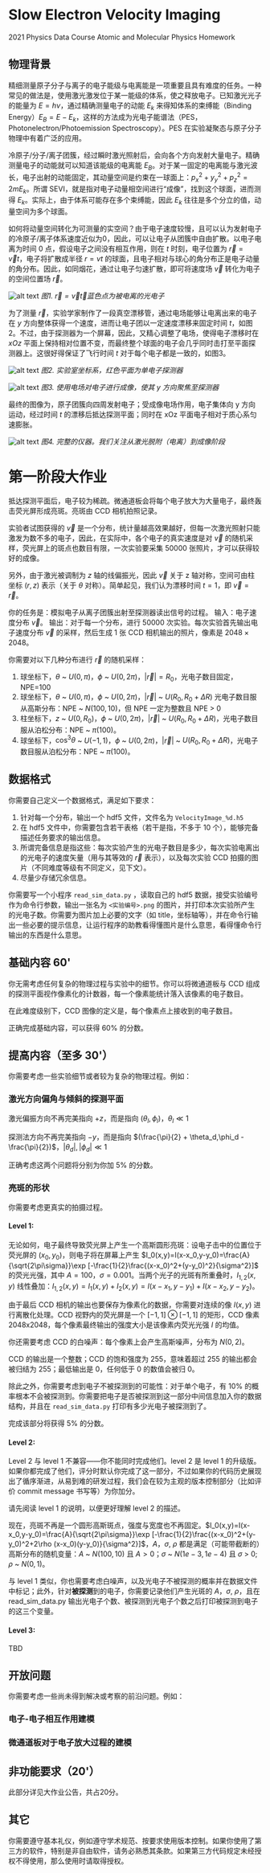 # Slow Electron Velocity Imaging
2021 Physics Data Course Atomic and Molecular Physics Homework

## 物理背景
精细测量原子分子与离子的电子能级与电离能是一项重要且具有难度的任务。一种常见的做法是，使用激光激发位于某一能级的体系，使之释放电子。已知激光光子的能量为 $E = h\nu$，通过精确测量电子的动能 $E_k$ 来得知体系的束缚能（Binding Energy）$E_B = E - E_k$，这样的方法成为光电子能谱法（PES，Photonelectron/Photoemission Spectroscopy）。PES 在实验凝聚态与原子分子物理中有着广泛的应用。

冷原子/分子/离子团簇，经过瞬时激光照射后，会向各个方向发射大量电子。精确测量电子的动能就可以知道该能级的电离能 $E_B$。对于某一固定的电离能与激光波长，电子出射的动能固定，其动量空间是约束在一球面上：$p_x^2 + y_y^2 + p_z^2 = 2 m E_k$。所谓 SEVI，就是指对电子动量相空间进行“成像”，找到这个球面，进而测得 $E_k$。实际上，由于体系可能存在多个束缚能，因此 $E_k$ 往往是多个分立的值，动量空间为多个球面。

如何将动量空间转化为可测量的实空间？由于电子速度较慢，且可以认为发射电子的冷原子/离子体系速度近似为0，因此，可以让电子从团簇中自由扩散。以电子电离为时间 0 点，假设电子之间没有相互作用，则在 $t$ 时刻，电子位置为 $\vec{r}=\vec{v}t$，电子将扩散成半径 $r=vt$ 的球面，且电子相对与球心的角分布正是电子动量的角分布。因此，如同烟花，通过让电子匀速扩散，即可将速度场 $\vec{v}$ 转化为电子的空间位置场 $\vec{r}$。

![alt text](Figures/CMFrame.gif)
*图1. $\vec{r}=\vec{v}t$，蓝色点为被电离的光电子*


为了测量 $\vec{r}$，实验学家制作了一段真空漂移管，通过电场能够让电离出来的电子在 $y$ 方向整体获得一个速度，进而让电子团以一定速度漂移来固定时间 $t$，如图2。不过，由于探测器为一个屏幕，因此，又精心调整了电场，使得电子漂移时在 $xOz$ 平面上保持相对位置不变，而最终整个球面的电子会几乎同时击打至平面探测器上。这很好得保证了飞行时间 $t$ 对于每个电子都是一致的，如图3。

![alt text](Figures/MVFrame.gif)
*图2. 实验室坐标系，红色平面为单电子探测器*

![alt text](Figures/IMFrame.gif)
*图3. 使用电场对电子进行成像，使其 $y$ 方向聚焦至探测器*

最终的图像为，原子团簇向四周发射电子；受成像电场作用，电子集体向 y 方向运动，经过时间 $t$ 的漂移后抵达探测平面；同时在 xOz 平面电子相对于质心系匀速膨胀。

![alt text](Figures/apparatus.png)
*图4. 完整的仪器。我们关注从激光脱附（电离）到成像阶段*
# 第一阶段大作业
抵达探测平面后，电子较为稀疏。微通道板会将每个电子放大为大量电子，最终轰击荧光屏形成亮斑。亮斑由 CCD 相机拍照记录。

实验者试图获得的 $\vec{v}$ 是一个分布，统计量越高效果越好，但每一次激光照射只能激发为数不多的电子，因此，在实际中，各个电子的真实速度是对 $\vec{v}$ 的随机采样，荧光屏上的斑点也数目有限，一次实验要采集 50000 张照片，才可以获得较好的成像。

另外，由于激光被调制为 $z$ 轴的线偏振光，因此 $\vec{v}$ 关于 z 轴对称，空间可由柱坐标 $(r,z)$ 表示（关于 $\theta$ 对称）。简单起见，我们认为漂移时间 $t=1$，即 $\vec{v} = \vec{r}$。

你的任务是：模拟电子从离子团簇出射至探测器读出信号的过程。
输入：电子速度分布 $\vec{v}$。
输出：对于每一个分布，进行 50000 次实验。每次实验首先输出电子速度分布 $\vec{v}$ 的采样，然后生成 1 张 CCD 相机输出的照片，像素是 $2048 \times 2048$。

你需要对以下几种分布进行 $\vec{r}$ 的随机采样：
 1. 球坐标下，$\theta$ ~ $U(0,\pi)$，$\phi$ ~ $U(0,2\pi)$，$|\vec{r}|=R_0$，光电子数目固定，NPE=100
 2. 球坐标下，$\theta$ ~ $U(0,\pi)$，$\phi$ ~ $U(0,2\pi)$，$|\vec{r}|$ ~ $U(R_0,R_0 +\Delta R)$ 光电子数目服从高斯分布：NPE ~ $N(100,10)$，但 NPE 一定为整数且 NPE > 0
 3. 柱坐标下，$z$ ~ $U(0,R_0)$，$\phi$ ~ $U(0,2\pi)$，$|\vec{r}|$ ~ $U(R_0,R_0 +\Delta R)$，光电子数目服从泊松分布：NPE ~ $\pi(100)$。
 4. 球坐标下，$\cos^3\theta$ ~ $U(-1,1)$，$\phi$ ~ $U(0,2\pi)$，$|\vec{r}|$ ~ $U(R_0,R_0 +\Delta R)$，光电子数目服从泊松分布：NPE ~ $\pi(100)$。

## 数据格式

你需要自己定义一个数据格式，满足如下要求：

 1. 针对每一个分布，输出一个 hdf5 文件，文件名为 `VelocityImage_%d.h5`
 2. 在 hdf5 文件中，你需要包含若干表格（若干是指，不多于 10 个），能够完备描述任务要求的输出信息。
 3. 所谓完备信息是指这些：每次实验产生的光电子数目是多少，每次实验电离出的光电子的速度矢量（用与其等效的 $\vec{r}$ 表示），以及每次实验 CCD 拍摄的图片（不同难度等级有不同定义，见下文）。
 4. 尽量少存储冗余信息。

你需要写一个小程序 `read_sim_data.py` ，读取自己的 hdf5 数据，接受实验编号作为命令行参数，输出一张名为 `<实验编号>.png` 的图片，并打印本次实验所产生的光电子数。你需要为图片加上必要的文字（如 title，坐标轴等），并在命令行输出一些必要的提示信息，让运行程序的助教看得懂图片是什么意思，看得懂命令行输出的东西是什么意思。
## 基础内容 60'
你无需考虑任何复杂的物理过程与实验中的细节。你可以将微通道板与 CCD 组成的探测平面视作像素化的计数器，每一个像素能统计落入该像素的电子数目。

在此难度级别下，CCD 图像的定义是，每个像素点上接收到的电子数目。

正确完成基础内容，可以获得 $60\%$ 的分数。

## 提高内容（至多 30'）
你需要考虑一些实验细节或者较为复杂的物理过程。例如：

### 激光方向偏角与倾斜的探测平面

激光偏振方向不再完美指向 $+z$，而是指向 $(\theta_l,\phi_l)$，$\theta_l\ll 1$


探测法方向不再完美指向 $-y$，而是指向 $(\frac{\pi}{2} + \theta_d,\phi_d - \frac{\pi}{2})$，$|\theta_d|, |\phi_d| \ll 1$

正确考虑这两个问题将分别为你加 $5\%$ 的分数。

### 亮斑的形状

你需要考虑更真实的拍摄过程。

#### Level 1:
无论如何，电子最终导致荧光屏上产生一个高斯圆形亮斑：设电子击中的位置位于荧光屏的 $(x_0,y_0)$，则电子将在屏幕上产生 $I_0(x,y)=I(x-x_0,y-y_0)=\frac{A}{\sqrt{2\pi\sigma}}\exp [-\frac{1}{2}\frac{(x-x_0)^2+(y-y_0)^2}{\sigma^2}]$ 的荧光光强，其中 $A=100$，$\sigma=0.001$。当两个光子的光斑有所重叠时，$I_{1,2}(x,y)$ 线性叠加：$I_{1,2}(x,y)=I_1(x,y)+I_2(x,y)=I(x-x_1,y-y_1)+I(x-x_2,y-y_2)$。

由于最后 CCD 相机的输出也要保存为像素化的数据，你需要对连续的像 $I(x,y)$ 进行离散化处理。CCD 视野内的荧光屏是一个 $[-1,1] \otimes [-1,1]$ 的矩形，CCD 像素 2048x2048，每个像素最终输出的强度大小是该像素内荧光光强 $I$ 的均值。

你还需要考虑 CCD 的白噪声：每个像素上会产生高斯噪声，分布为 $N(0,2)$。

CCD 的输出是一个整数；CCD 的饱和强度为 255，意味着超过 255 的输出都会被归结为 255；最低输出是 0，任何低于 0 的数值会被归 0。

除此之外，你需要考虑到电子不被探测到的可能性：对于单个电子，有 10% 的概率根本不会被探测到。你需要把电子是否被探测到这一部分中间信息加入你的数据结构，并且在 `read_sim_data.py` 打印有多少光电子被探测到了。

完成该部分将获得 $5\%$ 的分数。

#### Level 2:

Level 2 与 level 1 不兼容——你不能同时完成他们。level 2 是 level 1 的升级版。如果你都完成了他们，评分时默认你完成了这一部分，不过如果你的代码历史展现出了循序渐进，从易到难的研发过程，我们会在较为主观的版本控制部分（比如评价 commit message 书写等）为你加分。

请先阅读 level 1 的说明，以便更好理解 level 2 的描述。

现在，亮斑不再是一个圆形高斯斑点，强度与宽度也不再固定。$I_0(x,y)=I(x-x_0,y-y_0)=\frac{A}{\sqrt{2\pi\sigma}}\exp [-\frac{1}{2}\frac{(x-x_0)^2+(y-y_0)^2+2\rho (x-x_0)(y-y_0)}{\sigma^2}]$，$A$，$\sigma$, $\rho$ 都是满足（可能带截断的）高斯分布的随机变量：$A$ ~ $N(100,10)$ 且 $A>0$；$\sigma$ ~ $N(1e-3,1e-4)$ 且 $\sigma$ > 0; $\rho$ ~ $N(0,1)$。

与 level 1 类似，你也需要考虑白噪声，以及光电子不被探测的概率并在数据文件中标记；此外，针对**被探测**到的电子，你需要记录他们产生光斑的 $A$，$\sigma$, $\rho$，且在 read_sim_data.py 输出光电子个数、被探测到光电子个数之后打印被探测到电子的这三个变量。

#### Level 3:

TBD

## 开放问题
你需要考虑一些尚未得到解决或考察的前沿问题。例如：

### 电子-电子相互作用建模

### 微通道板对于电子放大过程的建模

## 非功能要求（20'）

此部分详见大作业公告，共占20分。

## 其它

你需要遵守基本礼仪，例如遵守学术规范、按要求使用版本控制。如果你使用了第三方的软件，特别是非自由软件，请务必熟悉其条款。如果第三方代码规定未经授权不得使用，那么使用时请取得授权。
